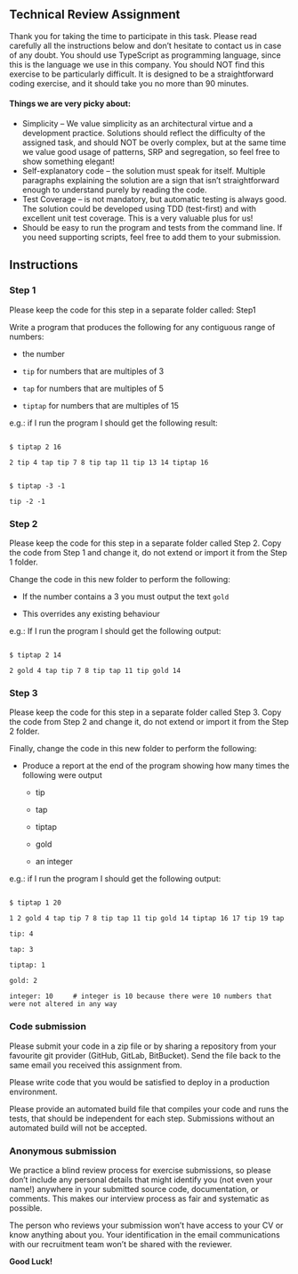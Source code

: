 ## Technical Review Assignment

Thank you for taking the time to participate in this task. Please read carefully all the instructions below and don’t hesitate to contact us in case of any doubt. You should use TypeScript as programming language, since this is the language we use in this company.
You should NOT find this exercise to be particularly difficult. It is designed to be a straightforward coding exercise, and it should take you no more than 90 minutes.

#### Things we are very picky about:

- Simplicity – We value simplicity as an architectural virtue and a development practice. Solutions should reflect the difficulty of the assigned task, and should NOT be overly complex, but at the same time we value good usage of patterns, SRP and segregation, so feel free to show something elegant!
- Self-explanatory code – the solution must speak for itself. Multiple paragraphs explaining the solution are a sign that isn’t straightforward enough to understand purely by reading the code.
- Test Coverage – is not mandatory, but automatic testing is always good. The solution could be developed using TDD (test-first) and with excellent unit test coverage. This is a very valuable plus for us!
- Should be easy to run the program and tests from the command line. If you need supporting scripts, feel free to add them to your submission.

## Instructions

### Step 1

Please keep the code for this step in a separate folder called: Step1

Write a program that produces the following for any contiguous range of numbers:

- the number

- `tip` for numbers that are multiples of 3

- `tap` for numbers that are multiples of 5

- `tiptap` for numbers that are multiples of 15

e.g.: if I run the program I should get the following result:

```

$ tiptap 2 16

2 tip 4 tap tip 7 8 tip tap 11 tip 13 14 tiptap 16

```

```

$ tiptap -3 -1

tip -2 -1

```

### Step 2

Please keep the code for this step in a separate folder called Step 2. Copy the code from Step 1 and change it, do not extend or import it from the Step 1 folder.

Change the code in this new folder to perform the following:

- If the number contains a 3 you must output the text `gold`

- This overrides any existing behaviour

e.g.: If I run the program I should get the following output:

```

$ tiptap 2 14

2 gold 4 tap tip 7 8 tip tap 11 tip gold 14

```

### Step 3

Please keep the code for this step in a separate folder called Step 3. Copy the code from Step 2 and change it, do not extend or import it from the Step 2 folder.

Finally, change the code in this new folder to perform the following:

- Produce a report at the end of the program showing how many times the following were output

  - tip

  - tap

  - tiptap

  - gold

  - an integer

e.g.: if I run the program I should get the following output:

```

$ tiptap 1 20

1 2 gold 4 tap tip 7 8 tip tap 11 tip gold 14 tiptap 16 17 tip 19 tap

tip: 4

tap: 3

tiptap: 1

gold: 2

integer: 10     # integer is 10 because there were 10 numbers that were not altered in any way

```

### Code submission

Please submit your code in a zip file or by sharing a repository from your favourite git provider (GitHub, GitLab, BitBucket). Send the file back to the same email you received this assignment from.

Please write code that you would be satisfied to deploy in a production environment.

Please provide an automated build file that compiles your code and runs the tests, that should be independent for each step. Submissions without an automated build will not be accepted.

### Anonymous submission

We practice a blind review process for exercise submissions, so please don’t include any personal details that might identify you (not even your name!) anywhere in your submitted source code, documentation, or comments. This makes our interview process as fair and systematic as possible.

The person who reviews your submission won’t have access to your CV or know anything about you. Your identification in the email communications with our recruitment team won’t be shared with the reviewer.

**Good Luck!**
